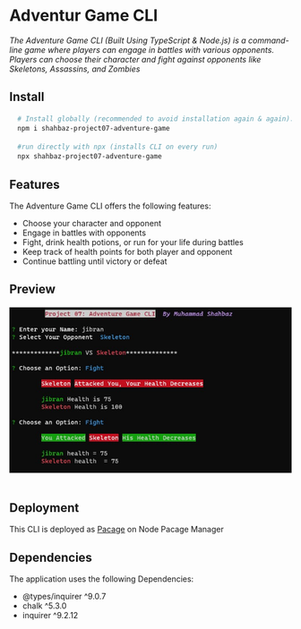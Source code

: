 # Adventur Game CLI

_The Adventure Game CLI (Built Using TypeScript & Node.js) is a command-line game where players can engage in battles with various opponents. Players can choose their character and fight against opponents like Skeletons, Assassins, and Zombies_

## Install

```sh
  # Install globally (recommended to avoid installation again & again).
  npm i shahbaz-project07-adventure-game

  #run directly with npx (installs CLI on every run)
  npx shahbaz-project07-adventure-game
```

## Features

The Adventure Game CLI offers the following features:

- Choose your character and opponent
- Engage in battles with opponents
- Fight, drink health potions, or run for your life during battles
- Keep track of health points for both player and opponent
- Continue battling until victory or defeat

## Preview

  <h4 align="center"> 
    <img src="./assets/app-preview.jpg" />
    <br>
    <br>
  </h4>

## Deployment

This CLI is deployed as <a href="https://www.npmjs.com/package/shahbaz-project07-adventure-game">Pacage</a> on Node Pacage Manager

## Dependencies

The application uses the following Dependencies:

- @types/inquirer ^9.0.7
- chalk ^5.3.0
- inquirer ^9.2.12
